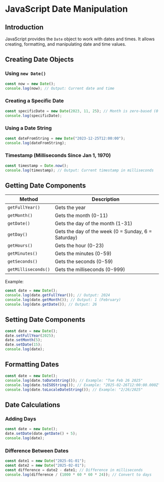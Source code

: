 # JavaScript Date Manipulation

## Introduction
JavaScript provides the `Date` object to work with dates and times. It allows creating, formatting, and manipulating date and time values.

## Creating Date Objects
### Using `new Date()`
```js
const now = new Date();
console.log(now); // Output: Current date and time
```

### Creating a Specific Date
```js
const specificDate = new Date(2023, 11, 25); // Month is zero-based (0 = January, 11 = December)
console.log(specificDate);
```

### Using a Date String
```js
const dateFromString = new Date("2023-12-25T12:00:00");
console.log(dateFromString);
```

### Timestamp (Milliseconds Since Jan 1, 1970)
```js
const timestamp = Date.now();
console.log(timestamp); // Output: Current timestamp in milliseconds
```

## Getting Date Components
| Method | Description |
|--------|-------------|
| `getFullYear()` | Gets the year |
| `getMonth()` | Gets the month (0-11) |
| `getDate()` | Gets the day of the month (1-31) |
| `getDay()` | Gets the day of the week (0 = Sunday, 6 = Saturday) |
| `getHours()` | Gets the hour (0-23) |
| `getMinutes()` | Gets the minutes (0-59) |
| `getSeconds()` | Gets the seconds (0-59) |
| `getMilliseconds()` | Gets the milliseconds (0-999) |

Example:
```js
const date = new Date();
console.log(date.getFullYear()); // Output: 2024
console.log(date.getMonth()); // Output: 1 (February)
console.log(date.getDate()); // Output: 26
```

## Setting Date Components
```js
const date = new Date();
date.setFullYear(2025);
date.setMonth(5);
date.setDate(15);
console.log(date);
```

## Formatting Dates
```js
const date = new Date();
console.log(date.toDateString()); // Example: "Tue Feb 26 2025"
console.log(date.toISOString()); // Example: "2025-02-26T12:00:00.000Z"
console.log(date.toLocaleDateString()); // Example: "2/26/2025"
```

## Date Calculations
### Adding Days
```js
const date = new Date();
date.setDate(date.getDate() + 5);
console.log(date);
```

### Difference Between Dates
```js
const date1 = new Date("2025-01-01");
const date2 = new Date("2025-02-01");
const difference = date2 - date1; // Difference in milliseconds
console.log(difference / (1000 * 60 * 60 * 24)); // Convert to days
```
